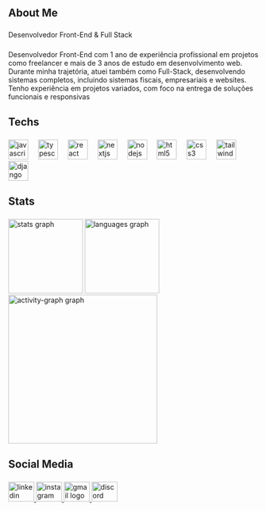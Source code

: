 <h2 align="left">About Me</h2>

###

<p align="left">Desenvolvedor Front-End & Full Stack</p>

###

<p align="left">Desenvolvedor Front-End com 1 ano de experiência profissional em projetos<br> como freelancer e mais de 3 anos de estudo em desenvolvimento web.<br> Durante minha trajetória, atuei também como Full-Stack, desenvolvendo<br> sistemas completos, incluindo sistemas fiscais, empresariais e websites.<br> Tenho experiência em projetos variados, com foco na entrega de soluções<br> funcionais e responsivas</p>

###

<h2 align="left">Techs</h2>

###

<div align="left">
  <img src="https://cdn.jsdelivr.net/gh/devicons/devicon/icons/javascript/javascript-plain.svg" height="40" alt="javascript logo"  />
  <img width="12" />
  <img src="https://cdn.jsdelivr.net/gh/devicons/devicon/icons/typescript/typescript-original.svg" height="40" alt="typescript logo"  />
  <img width="12" />
  <img src="https://cdn.jsdelivr.net/gh/devicons/devicon/icons/react/react-original-wordmark.svg" height="40" alt="react logo"  />
  <img width="12" />
  <img src="https://cdn.jsdelivr.net/gh/devicons/devicon/icons/nextjs/nextjs-original.svg" height="40" alt="nextjs logo"  />
  <img width="12" />
  <img src="https://cdn.jsdelivr.net/gh/devicons/devicon/icons/nodejs/nodejs-plain-wordmark.svg" height="40" alt="nodejs logo"  />
  <img width="12" />
  <img src="https://cdn.jsdelivr.net/gh/devicons/devicon/icons/html5/html5-original.svg" height="40" alt="html5 logo"  />
  <img width="12" />
  <img src="https://cdn.jsdelivr.net/gh/devicons/devicon/icons/css3/css3-original.svg" height="40" alt="css3 logo"  />
  <img width="12" />
  <img src="https://cdn.jsdelivr.net/gh/devicons/devicon/icons/tailwindcss/tailwindcss-original-wordmark.svg" height="40" alt="tailwindcss logo"  />
  <img width="12" />
  <img src="https://cdn.jsdelivr.net/gh/devicons/devicon/icons/django/django-plain.svg" height="40" alt="django logo"  />
</div>

###

<h2 align="left">Stats</h2>

###

<div align="left">
  <img src="https://github-readme-stats.vercel.app/api?username=SampaioGuilherme11&hide_title=false&hide_rank=false&show_icons=true&include_all_commits=true&count_private=true&disable_animations=false&theme=vue-dark&locale=pt-br&hide_border=false&order=1&custom_title=Estat%C3%ADsticas%20do%20Pedro%20Sampaio" height="150" alt="stats graph"  />
  <img src="https://github-readme-stats.vercel.app/api/top-langs?username=SampaioGuilherme11&locale=pt-br&hide_title=false&layout=compact&card_width=320&langs_count=5&theme=vue-dark&hide_border=false&order=2&custom_title=Linguagens%20Favoritas" height="150" alt="languages graph"  />
  <img src="https://github-readme-activity-graph.vercel.app/graph?username=SampaioGuilherme11&radius=14&theme=vue&area=true&order=5&hide_title=false&hide_border=false&custom_title=Contribui%C3%A7%C3%B5es%20do%20Pedro%20Sampaio" height="300" alt="activity-graph graph"  />
</div>

###

<h2 align="left">Social Media</h2>

###

<div align="left">
  <a href="https://www.linkedin.com/in/pedro-sampaio-42186722b/?lipi=urn%3Ali%3Apage%3Ad_flagship3_feed%3ByODuBGOJRumtvPU3wxVGBg%3D%3D" target="_blank">
    <img src="https://raw.githubusercontent.com/maurodesouza/profile-readme-generator/master/src/assets/icons/social/linkedin/default.svg" width="52" height="40" alt="linkedin logo"  />
  </a>
  <a href="https://www.instagram.com/peedro_sampaiio_/" target="_blank">
    <img src="https://raw.githubusercontent.com/maurodesouza/profile-readme-generator/master/src/assets/icons/social/instagram/default.svg" width="52" height="40" alt="instagram logo"  />
  </a>
  <a href="sampaioinvestimentosok@gmail.com" target="_blank">
    <img src="https://raw.githubusercontent.com/maurodesouza/profile-readme-generator/master/src/assets/icons/social/gmail/default.svg" width="52" height="40" alt="gmail logo"  />
  </a>
  <a href="Bluepe" target="_blank">
    <img src="https://raw.githubusercontent.com/maurodesouza/profile-readme-generator/master/src/assets/icons/social/discord/default.svg" width="52" height="40" alt="discord logo"  />
  </a>
</div>
